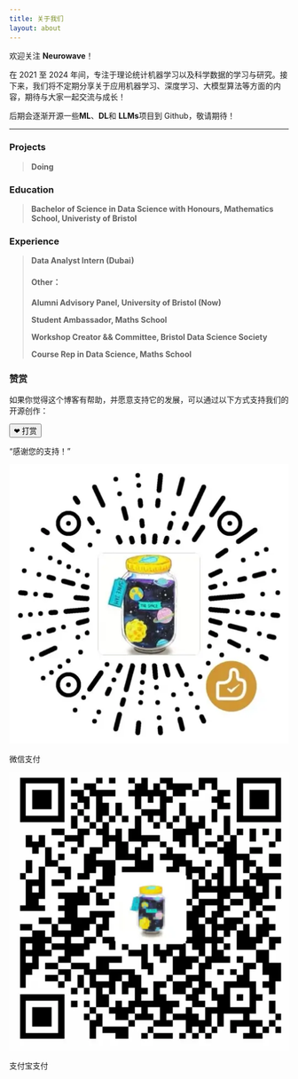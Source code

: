 ```yaml
---
title: 关于我们
layout: about
---
```


欢迎关注 **Neurowave**！

在 2021 至 2024 年间，专注于理论统计机器学习以及科学数据的学习与研究。接下来，我们将不定期分享关于应用机器学习、深度学习、大模型算法等方面的内容，期待与大家一起交流与成长！

后期会逐渐开源一些**ML**、**DL**和 **LLMs**项目到 Github，敬请期待！

--- 
### Projects

>**Doing**
>

>



### Education

>**Bachelor of Science in Data Science with Honours, Mathematics School, Univeristy of Bristol**  


### Experience

>**Data Analyst Intern (Dubai)**
>
>#### Other：
>
>**Alumni Advisory Panel, University of Bristol (Now)**
>
>**Student Ambassador, Maths School**
>
>**Workshop Creator && Committee, Bristol Data Science Society** 
>
>**Course Rep in Data Science, Maths School**     


### 赞赏

如果你觉得这个博客有帮助，并愿意支持它的发展，可以通过以下方式支持我们的开源创作：
<!-- 添加打赏模块 -->
<div class="reward-container">
  <button id="rewardBtn" class="reward-btn">❤ 打赏</button>
  <p class="tea">“感谢您的支持！”</p>
  <div id="rewardImgContainer" class="reward-img-container">
    <div class="singleImgContainer">
      <img id="wechatImg" class="reward-img" src="/img/wechatpay.webp" alt="微信二维码">
      <p class="wechatPay">微信支付</p>
    </div>
    <div class="singleImgContainer">
      <img id="alipayImg" class="reward-img" src="/img/alipay.webp" alt="支付宝二维码">
      <p class="aliPay">支付宝支付</p>
    </div>
  </div>
</div>
